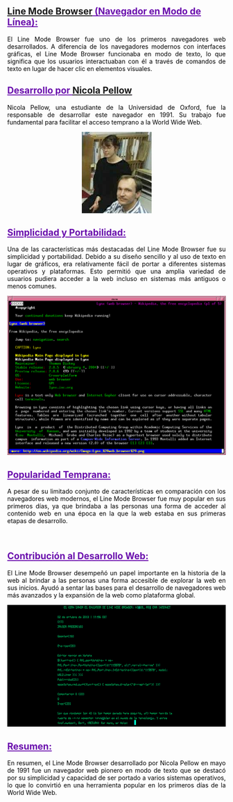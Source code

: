 ## <span style="color: #6A0DAD; text-decoration: underline;"><a href="https://es.wikipedia.org/wiki/Line_Mode_Browser" target=" blank"> **Line Mode Browser</a> (Navegador en Modo de Línea):** </span>

<p style="text-align: justify; color: black;">El Line Mode Browser fue uno de los primeros navegadores web desarrollados. A diferencia de los navegadores modernos con interfaces gráficas, el Line Mode Browser funcionaba en modo de texto, lo que significa que los usuarios interactuaban con él a través de comandos de texto en lugar de hacer clic en elementos visuales.</p>

## <span style="color: #6A0DAD; text-decoration: underline;">**Desarrollo por <a href="https://ca.wikipedia.org/wiki/Nicola_Pellow" target="_blank">**Nicola Pellow** </a>**</span>

<p style="text-align: justify; color: black;">Nicola Pellow, una estudiante de la Universidad de Oxford, fue la responsable de desarrollar este navegador en 1991. Su trabajo fue fundamental para facilitar el acceso temprano a la World Wide Web.</p>

<div style="text-align:center;">

![Nicola Pellow]
</div>

## <span style="color: #6A0DAD; text-decoration: underline;">**Simplicidad y Portabilidad:** </span>

<p style="text-align: justify; color: black;">Una de las características más destacadas del Line Mode Browser fue su simplicidad y portabilidad. Debido a su diseño sencillo y al uso de texto en lugar de gráficos, era relativamente fácil de portar a diferentes sistemas operativos y plataformas. Esto permitió que una amplia variedad de usuarios pudiera acceder a la web incluso en sistemas más antiguos o menos comunes.</p>

<div style="text-align:center;">

![Line Browser 1]
</div>

## <span style="color: #6A0DAD; text-decoration: underline;">**Popularidad Temprana:**</span>

<p style="text-align: justify; color: black;">A pesar de su limitado conjunto de características en comparación con los navegadores web modernos, el Line Mode Browser fue muy popular en sus primeros días, ya que brindaba a las personas una forma de acceder al contenido web en una época en la que la web estaba en sus primeras etapas de desarrollo.</p>

&nbsp;
&nbsp;

## <span style="color: #6A0DAD; text-decoration: underline;">**Contribución al Desarrollo Web:**</span>

<p style="text-align: justify; color: black;">El Line Mode Browser desempeñó un papel importante en la historia de la web al brindar a las personas una forma accesible de explorar la web en sus inicios. Ayudó a sentar las bases para el desarrollo de navegadores web más avanzados y la expansión de la web como plataforma global.</p>

<div style="text-align:center;">

![Line browser 2]
</div>

## <span style="color: #6A0DAD; text-decoration: underline;">**Resumen:** </span>

<p style="text-align: justify; color: black;">En resumen, el Line Mode Browser desarrollado por Nicola Pellow en mayo de 1991 fue un navegador web pionero en modo de texto que se destacó por su simplicidad y capacidad de ser portado a varios sistemas operativos, lo que lo convirtió en una herramienta popular en los primeros días de la World Wide Web.</p>

<!-- A partir de aqui se pondran las imagenes solo con def para organizar-->

[Final]: https://github.com/LotsV8pro/SMX2_M8UF1A1_HistoriaWeb_1991_Line_Mode_Browser_AlbertRomero/blob/main/Imagenes/Final.png?raw=true"Final"

[Line browser 2]: https://github.com/LotsV8pro/SMX2_M8UF1A1_HistoriaWeb_1991_Line_Mode_Browser_AlbertRomero/blob/main/Imagenes/Line%20Mode%20Browser%202.png?raw=true "Line Mode Browser"

[Line Browser 1]: https://github.com/LotsV8pro/SMX2_M8UF1A1_HistoriaWeb_1991_Line_Mode_Browser_AlbertRomero/blob/main/Imagenes/Line%20Mode%20Browser%201.png?raw=true "Line Mode Browser navegador"

[Nicola Pellow]: https://github.com/LotsV8pro/SMX2_M8UF1A1_HistoriaWeb_1991_Line_Mode_Browser_AlbertRomero/blob/main/Imagenes/NPellow.jpg?raw=true "Nicola Pellow"